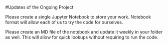 #Updates of the Ongoing Project

Please create a single Jupyter Notebook to store your work. Notebook format will allow each of us to try the code for ourselves.

Please create an MD file of the notebook and update it weekly in your folder as well. This will allow for quick lookups without requiring to run the code.
